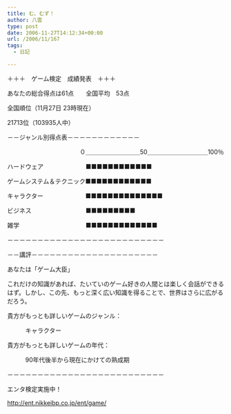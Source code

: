 ```yaml
---
title: む、むず！
author: 八雲
type: post
date: 2006-11-27T14:12:34+00:00
url: /2006/11/167
tags:
  - 日記

---
```

＋＋＋　ゲーム検定　成績発表　＋＋＋

あなたの総合得点は61点　　全国平均　53点

全国順位（11月27日 23時現在）
  
21713位（103935人中）

－－ジャンル別得点表－－－－－－－－－－－－
  
　　　　　　　　　　　　０＿＿＿＿＿＿＿＿＿50＿＿＿＿＿＿＿＿＿＿100％
  
ハードウェア　　　　　　　■■■■■■■■■■■■
  
ゲームシステム＆テクニック■■■■■■■■■■■■
  
キャラクター　　　　　　　■■■■■■■■■■■■■■
  
ビジネス　　　　　　　　　■■■■■■■■■
  
雑学　　　　　　　　　　　■■■■■■■■■■■■■
  
－－－－－－－－－－－－－－－－－－－－－－－－－－

－－講評－－－－－－－－－－－－－－－－－－－－－
  
あなたは「ゲーム大臣」
  
これだけの知識があれば、たいていのゲーム好きの人間とは楽しく会話ができるはず。しかし、この先、もっと深く広い知識を得ることで、世界はさらに広がるだろう。
  
貴方がもっとも詳しいゲームのジャンル：
  
　　　キャラクター
  
貴方がもっとも詳しいゲームの年代：
  
　　　90年代後半から現在にかけての熟成期
  
－－－－－－－－－－－－－－－－－－－－－－－－－－
  
エンタ検定実施中！
  
<http://ent.nikkeibp.co.jp/ent/game/>
